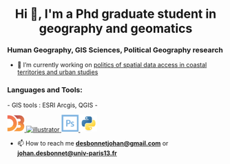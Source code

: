 <h1 align="center">Hi 👋, I'm a Phd graduate student in geography and geomatics </h1>
<h3 align="left">Human Geography, GIS Sciences, Political Geography research</h3>

- 🔭 I’m currently working on [politics of spatial data access in coastal territories and urban studies](https://www-iuem.univ-brest.fr/pops/projects/ainfogeo)

<h3 align="left">Languages and Tools:</h3>
- GIS tools : ESRI Arcgis, QGIS
- 
<p align="left"> <a href="https://d3js.org/" target="_blank"> <img src="https://raw.githubusercontent.com/devicons/devicon/master/icons/d3js/d3js-original.svg" alt="d3js" width="40" height="40"/> </a> <a href="https://www.adobe.com/in/products/illustrator.html" target="_blank"> <img src="https://www.vectorlogo.zone/logos/adobe_illustrator/adobe_illustrator-icon.svg" alt="illustrator" width="40" height="40"/> </a> <a href="https://www.photoshop.com/en" target="_blank"> <img src="https://raw.githubusercontent.com/devicons/devicon/master/icons/photoshop/photoshop-line.svg" alt="photoshop" width="40" height="40"/> </a> <a href="https://www.python.org" target="_blank"> <img src="https://raw.githubusercontent.com/devicons/devicon/master/icons/python/python-original.svg" alt="python" width="40" height="40"/> </a> </p>

- 📫 How to reach me **desbonnetjohan@gmail.com** or **johan.desbonnet@univ-paris13.fr**
